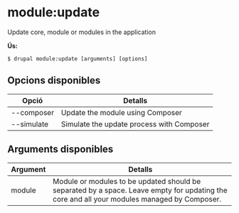 # module:update
Update core, module or modules in the application

**Ús:**
```
$ drupal module:update [arguments] [options]
```

## Opcions disponibles
Opció | Detalls
-------|-------------
--composer | Update the module using Composer
--simulate | Simulate the update process with Composer

## Arguments disponibles
Argument | Detalls
---------|-------------
module | Module or modules to be updated should be separated by a space. Leave empty for updating the core and all your modules managed by Composer.

